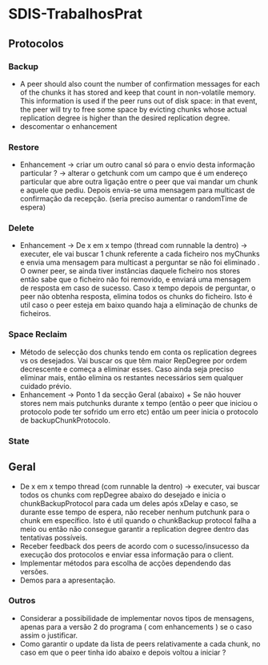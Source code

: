 # SDIS-TrabalhosPrat

## Protocolos

### Backup
* A peer should also count the number of confirmation messages for each of the chunks it has stored and keep that count in non-volatile memory. This information is used if the peer runs out of disk space: in that event, the peer will try to free some space by evicting chunks whose actual replication degree is higher than the desired replication degree.
* descomentar o enhancement

### Restore
* Enhancement -> criar um outro canal só para o envio desta informação particular ? -> alterar o getchunk com um campo que é um endereço particular que abre outra ligação entre o peer que vai mandar um chunk e aquele que pediu. Depois envia-se uma mensagem para multicast de confirmação da recepção. (seria preciso aumentar o randomTime de espera)

### Delete
* Enhancement -> De x em x tempo (thread com runnable la dentro) -> executer, ele vai buscar 1 chunk referente a cada ficheiro nos myChunks e envia uma mensagem para multicast a perguntar se não foi eliminado . O owner peer, se ainda tiver instâncias daquele ficheiro nos stores então sabe que o ficheiro não foi removido, e enviará uma mensagem de resposta em caso de sucesso. Caso x tempo depois de perguntar, o peer não obtenha resposta, elimina todos os chunks do ficheiro. Isto é util caso o peer esteja em baixo quando haja a eliminação de chunks de ficheiros.

### Space Reclaim
* Método de selecção dos chunks tendo em conta os replication degrees vs os desejados. Vai buscar os que têm maior RepDegree por ordem decrescente e começa a eliminar esses. Caso ainda seja preciso eliminar mais, então elimina os restantes necessários sem qualquer cuidado prévio.
* Enhancement -> Ponto 1 da secção Geral (abaixo) + Se não houver stores nem mais putchunks durante x tempo (então o peer que iniciou o protocolo pode ter sofrido um erro etc) então um peer inicia o protocolo de backupChunkProtocolo.

### State

## Geral
* De x em x tempo thread (com runnable la dentro) -> executer, vai buscar todos os chunks com repDegree abaixo do desejado e inicia o chunkBackupProtocol para cada um deles após xDelay e caso, se durante esse tempo de espera, não receber nenhum putchunk para o chunk em específico. Isto é util quando o chunkBackup protocol falha a meio ou então não consegue garantir a replication degree dentro das tentativas possíveis.
* Receber feedback dos peers de acordo com o sucesso/insucesso da execução dos protocolos e enviar essa informação para o client.
* Implementar métodos para escolha de acções dependendo das versões.
* Demos para a apresentação.

### Outros
* Considerar a possibilidade de implementar novos tipos de mensagens, apenas para a versão 2 do programa ( com enhancements ) se o caso assim o justificar.
* Como garantir o update da lista de peers relativamente a cada chunk, no caso em que o peer tinha ido abaixo e depois voltou a iniciar ?
